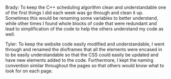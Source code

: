 Brady: To keep the C++ scheduling algorithm clean and understandable one of the first things I did each week was go through and clean it up. Sometimes this would be renaming some variables to better understand, while other times I found whole blocks of code that were redundant and lead to simplification of the code to help the others understand my code as well.

Tyler: To keep the website code easily modified and understandable, I went through and renamed the div/frames that all the elements were encased in to be easily understandable so that the CSS could easily be updated and have new elements added to the code. Furthermore, I kept the naming convention similar throughout the pages so that others would know what to look for on each page. 
